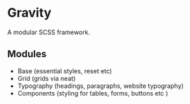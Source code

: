 # Gravity

A modular SCSS framework.

## Modules

+ Base (essential styles, reset etc)
+ Grid (grids via neat)
+ Typography (headings, paragraphs, website typography)
+ Components (styling for tables, forms, buttons etc )







